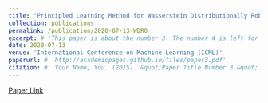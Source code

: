 ```yaml
---
title: "Principled Learning Method for Wasserstein Distributionally Robust Optimization with Local Perturbations"
collection: publications
permalink: /publication/2020-07-13-WDRO
excerpt: # 'This paper is about the number 3. The number 4 is left for future work.'
date: 2020-07-13
venue: 'International Conference on Machine Learning (ICML)'
paperurl: # 'http://academicpages.github.io/files/paper3.pdf'
citation: # 'Your Name, You. (2015). &quot;Paper Title Number 3.&quot; <i>Journal 1</i>. 1(3).'
---
```

<!-- This paper is about the number 3. The number 4 is left for future work. -->

[Paper Link](https://proceedings.mlr.press/v119/kwon20a.html)

<!-- Recommended citation: Your Name, You. (2015). "Paper Title Number 3." <i>Journal 1</i>. 1(3). -->